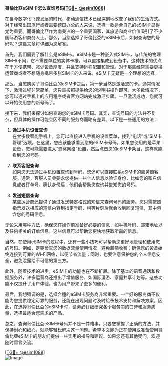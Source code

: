 **哥倫比亞eSIM卡怎么查询号码[[TG💪+ @esim1088](https://t.me/s/esim1088)]**

在当今数字化飞速发展的时代，移动通信技术已经深刻地改变了我们的生活方式。对于经常出国旅行或者需要跨国办公的人来说，选择一款适合自己的eSIM卡显得尤为重要。而哥倫比亞作为南美洲的一个重要国家，其旅游和商业价值吸引了不少国际游客和商务人士。那么，当您选择了哥倫比亞的eSIM卡后，如何查询您的号码呢？这篇文章将详细为您解答。

首先，我们需要了解什么是eSIM卡。eSIM卡是一种嵌入式SIM卡，与传统的物理SIM卡不同，它不需要单独的实体卡槽，可以直接集成到设备中。这种技术的优点在于方便携带、减少设备厚度，并且支持远程配置和管理。对于那些经常需要更换运营商或者不想随身携带多张SIM卡的人来说，eSIM卡无疑是一个理想的选择。

那么，当您购买了哥倫比亞的eSIM卡之后，第一步当然是激活您的卡。通常情况下，激活过程非常简单，您只需按照提供给您的说明书操作即可。大多数情况下，您可以通过手机上的应用程序或者官方网站完成激活步骤。一旦激活成功，您就可以开始使用您的新号码了。

接下来，我们来探讨如何查询您的eSIM卡号码。其实，查询号码的方法并不复杂，但具体的操作可能会因不同的服务商而略有差异。以下是一些通用的方法：

1. **通过手机设置查询**  
   在大多数智能手机上，您可以直接进入手机的设置菜单，找到“电话”或“SIM卡管理”选项。在这里，您应该能够看到您的eSIM卡号码。如果您使用的是苹果设备，您可能需要进入“蜂窝网络”设置，然后点击您的eSIM卡条目，这样就能看到您的号码。

2. **联系客服查询**  
   如果您无法通过手机设置查询到号码，您还可以直接联系eSIM卡的服务商客服。通常，客服人员会要求您提供一些个人信息以验证身份，比如您的账户信息或者订单号。确认身份后，他们会帮助您查询并告知您的号码。

3. **发送短信查询**  
   某些运营商还提供了通过发送特定格式的短信来查询号码的服务。您只需按照指示发送相应的短信内容到指定号码，稍等片刻后就会收到回复短信，其中包含您的号码信息。

无论采用哪种方法，确保您在操作前准备好必要的信息，如手机号码、邮箱地址以及任何相关的订单信息。这些信息可以帮助您更快地获取所需的信息。

当然，在使用eSIM卡的过程中，还有一些小技巧可以帮助您更好地管理和使用您的号码。例如，定期检查您的数据流量使用情况，避免超额收费；确保您的设备始终连接到可靠的Wi-Fi网络，以便节省流量；同时，也要注意保护您的个人信息安全，避免泄露给不可信的第三方。

此外，随着技术的进步，eSIM卡的功能也在不断扩展。除了基本的语音通话和数据服务外，许多运营商还推出了增值服务，如国际漫游、家庭共享计划等。这些功能不仅提升了用户体验，也为用户带来了更多的便利。

最后，我想强调的是，选择合适的eSIM卡服务商非常重要。一个好的服务商不仅能为您提供稳定可靠的服务，还能在出现问题时及时给予技术支持和解决方案。因此，在选择哥倫比亞的eSIM卡时，请务必仔细研究各个服务商的口碑和服务质量，选择最适合您需求的产品。

总之，查询哥倫比亞eSIM卡号码并不是一件难事，只要您掌握了正确的方法，并保持耐心和细心，就能够轻松解决这一问题。希望本文能为正在使用或准备使用哥倫比亞eSIM卡的朋友们提供一些实用的指导和建议。如果您还有其他疑问，欢迎随时留言交流。

[[TG💪+ @esim1088](https://t.me/s/esim1088)]  
![Image](https://i.postimg.cc/4NQfJmqS/Snipaste-2025-05-13-00-14-12.png)